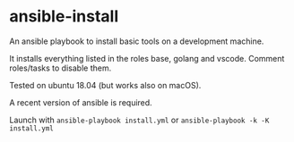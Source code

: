 # ansible-install

An ansible playbook to install basic tools on a development machine.

It installs everything listed in the roles base, golang and vscode. Comment roles/tasks to disable them.

Tested on ubuntu 18.04 (but works also on macOS).

A recent version of ansible is required.

Launch with `ansible-playbook install.yml` or `ansible-playbook -k -K install.yml`

